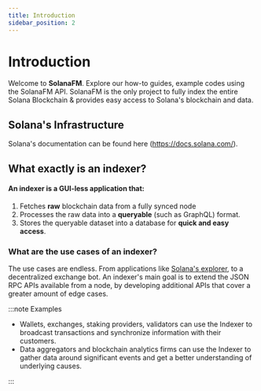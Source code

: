 ```yaml
---
title: Introduction
sidebar_position: 2
---
```


# Introduction

Welcome to **SolanaFM**.
Explore our how-to guides, example codes using the SolanaFM API.
SolanaFM is the only project to fully index the entire Solana Blockchain & provides easy access to Solana's blockchain and data. 

## Solana's Infrastructure

Solana's documentation can be found here (https://docs.solana.com/).

## What exactly is an indexer?

#### An indexer is a GUI-less application that: 
1. Fetches **raw** blockchain data from a fully synced node
2. Processes the raw data into a **queryable** (such as GraphQL) format.
3. Stores the queryable dataset into a database for **quick and easy access**.

### What are the use cases of an indexer?

The use cases are endless. From applications like [Solana's explorer](https://explorer.solana.com/), to a decentralized exchange bot. An indexer's main goal is to extend the JSON RPC APIs available from a node, by developing additional APIs that cover a greater amount of edge cases.

:::note Examples

- Wallets, exchanges, staking providers, validators can use the Indexer to broadcast transactions and synchronize information with their customers.  
- Data aggregators and blockchain analytics firms can use the Indexer to gather data around significant events and get a better understanding of underlying causes.

:::